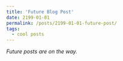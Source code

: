 ```yaml
---
title: 'Future Blog Post'
date: 2199-01-01
permalink: /posts/2199-01-01-future-post/
tags:
  - cool posts
---
```


*Future  posts are on the way.*
